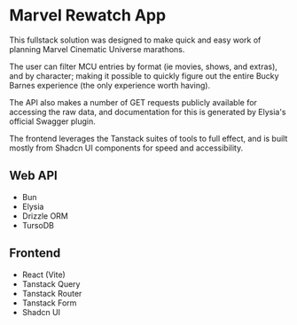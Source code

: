# Marvel Rewatch App

This fullstack solution was designed to make quick and easy work of planning Marvel Cinematic Universe marathons.

The user can filter MCU entries by format (ie movies, shows, and extras), and by character; making it possible to quickly figure out the entire Bucky Barnes experience (the only experience worth having).

The API also makes a number of GET requests publicly available for accessing the raw data, and documentation for this is generated by Elysia's official Swagger plugin.

The frontend leverages the Tanstack suites of tools to full effect, and is built mostly from Shadcn UI components for speed and accessibility.

## Web API

- Bun
- Elysia
- Drizzle ORM
- TursoDB 

## Frontend

- React (Vite)
- Tanstack Query
- Tanstack Router
- Tanstack Form
- Shadcn UI